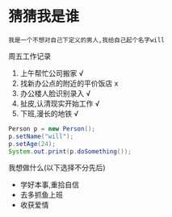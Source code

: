 # 猜猜我是谁

    我是一个不想对自己下定义的男人,我给自己起个名字will
    
周五工作记录
  1. 上午帮忙公司搬家 √
  2. 找新办公点的附近的平价饭店 x
  3. 办公楼人脸识别录入 √
  4. 扯皮,认清现实开始工作 √
  5. 下班,漫长的地铁 √

```java
Person p = new Person();
p.setName("will");
p.setAge(24);
System.out.print(p.doSomething());
```

我想做什么(以下选择不分先后)
  * 学好本事,重拾自信
  * 去多抓鱼上班
  * 收获爱情
